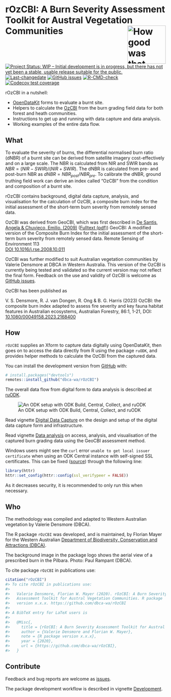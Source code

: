 
<!-- README.md is generated from README.Rmd. Please edit that file -->

# rOzCBI: A Burn Severity Assessment Toolkit for Austral Vegetation Communities <img src="man/figures/rOzCBI.png" align="right" alt="How good was that burn?" width="120" />

<!-- badges: start -->

[![Project Status: WIP – Initial development is in progress, but there
has not yet been a stable, usable release suitable for the
public.](https://www.repostatus.org/badges/latest/wip.svg)](https://www.repostatus.org/#wip)
[![Last-changedate](https://img.shields.io/github/last-commit/dbca-wa/rOzCBI.svg)](https://github.com/dbca-wa/rOzCBI/commits/master)
[![GitHub
issues](https://img.shields.io/github/issues/dbca-wa/rOzCBI.svg?style=popout)](https://github.com/dbca-wa/rOzCBI/issues/)
[![R-CMD-check](https://github.com/dbca-wa/rOzCBI/actions/workflows/R-CMD-check.yaml/badge.svg)](https://github.com/dbca-wa/rOzCBI/actions/workflows/R-CMD-check.yaml)
[![Codecov test
coverage](https://codecov.io/gh/dbca-wa/rOzCBI/branch/main/graph/badge.svg)](https://app.codecov.io/gh/dbca-wa/rOzCBI?branch=main)
<!-- badges: end -->

rOzCBI in a nutshell:

- [OpenDataKit](https://getodk.org/) forms to evaluate a burnt site.
- Helpers to calculate the
  [OzCBI](https://doi.org/10.1080/00049158.2023.2168400) from the burn
  grading field data for both forest and heath communities.
- Instructions to get up and running with data capture and data
  analysis.
- Working examples of the entire data flow.

## What

To evaluate the severity of burns, the differential normalised burn
ratio (dNBR) of a burnt site can be derived from satellite imagery
cost-effectively and on a large scale. The NBR is calculated from NIR
and SWIR bands as $NBR = (NIR - SWIR) / (NIR + SWIR)$. The dNBR is
calculated from pre- and post-burn NBR as
$dNBR = NBR_{post} / NBR_{pre}$. To calibrate the dNBR, ground truthing
field work can derive an index called “OzCBI” from the condition and
composition of a burnt site.

rOzCBI contains background, digital data capture, analysis, and
visualisation for the calculation of OzCBI, a composite burn index for
the initial assessment of the short-term burn severity from remotely
sensed data.

OzCBI was derived from GeoCBI, which was first described in [De Santis,
Angela & Chuvieco, Emilio.
(2009)](https://doi.org/10.1016/j.rse.2008.10.011) ([Fulltext
(pdf)](https://www.researchgate.net/publication/229043914_GeoCBI_A_modified_version_of_the_Composite_Burn_Index_for_the_initial_assessment_of_the_short-term_burn_severity_from_remotely_sensed_data))
GeoCBI: A modified version of the Composite Burn Index for the initial
assessment of the short-term burn severity from remotely sensed data.
Remote Sensing of Environment 113  
[DOI
10.1016/j.rse.2008.10.011](https://www.sciencedirect.com/science/article/abs/pii/S0034425708003246)

OzCBI was further modified to suit Australian vegetation communities by
Valerie Densmore at DBCA in Western Australia. This version of the OzCBI
is currently being tested and validated so the current version may not
reflect the final form. Feedback on the use and validity of OzCBI is
welcome as [GitHub issues](https://github.com/dbca-wa/rOzCBI/issues).

OzCBI has been published as

V. S. Densmore, R. J. van Dongen, R. Ong & B. G. Harris (2023) OzCBI:
the composite burn index adapted to assess fire severity and key fauna
habitat features in Australian ecosystems, Australian Forestry, 86:1,
1-21, DOI:
[10.1080/00049158.2023.2168400](https://doi.org/10.1080/00049158.2023.2168400)

## How

`rOzCBI` supplies an Xform to capture data digitally using OpenDataKit,
then goes on to access the data directly from R using the package
`ruODK`, and provides helper methods to calculate the OzCBI from the
captured data.

You can install the development version from
[GitHub](https://github.com/) with:

``` r
# install.packages("devtools")
remotes::install_github("dbca-wa/rOzCBI")
```

The overall data flow from digital form to data analysis is described at
[ruODK](https://dbca-wa.github.io/ruODK/index.html).

<figure>
<img
src="https://www.lucidchart.com/publicSegments/view/952c1350-3003-48c1-a2c8-94bad74cdb46/image.png"
alt="An ODK setup with ODK Build, Central, Collect, and ruODK" />
<figcaption aria-hidden="true">An ODK setup with ODK Build, Central,
Collect, and ruODK</figcaption>
</figure>

Read vignette [Digital Data
Capture](https://dbca-wa.github.io/rOzCBI/articles/forms.html) on the
design and setup of the digital data capture form and infrastructure.

Read vignette [Data
analysis](https://dbca-wa.github.io/rOzCBI/articles/analysis.html) on
access, analysis, and visualisation of the captured burn grading data
using the GeoCBI assessment method.

Windows users might see the `curl` error
`unable to get local issuer certificate` when using an ODK Central
instance with self-signed SSL certificates. This can be fixed
([source](https://stackoverflow.com/a/54660072/2813717)) through the
following line:

``` r
library(httr)
httr::set_config(httr::config(ssl_verifypeer = FALSE))
```

As it decreases security, it is recommended to only run this when
necessary.

## Who

The methodology was compiled and adapted to Western Australian
vegetation by Valerie Densmore (DBCA).

The R package `rOzCBI` was developed, and is maintained, by Florian
Mayer for the Western Australian [Department of Biodiversity,
Conservation and Attractions (DBCA)](https://www.dbca.wa.gov.au/).

The background image in the package logo shows the aerial view of a
prescribed burn in the Pilbara. Photo: Paul Rampant (DBCA).

To cite package `rOzCBI` in publications use:

``` r
citation("rOzCBI")
#> To cite rOzCBI in publications use:
#> 
#>   Valerie Densmore, Florian W. Mayer (2020). rOzCBI: A Burn Severity
#>   Assessment Toolkit for Austral Vegetation Communities. R package
#>   version x.x.x. https://github.com/dbca-wa/rOzCBI
#> 
#> A BibTeX entry for LaTeX users is
#> 
#>   @Misc{,
#>     title = {rOzCBI: A Burn Severity Assessment Toolkit for Austral Vegetation Communities},
#>     author = {Valerie Densmore and Florian W. Mayer},
#>     note = {R package version x.x.x},
#>     year = {2020},
#>     url = {https://github.com/dbca-wa/rOzCBI},
#>   }
```

## Contribute

Feedback and bug reports are welcome as
[issues](https://github.com/dbca-wa/rOzCBI/issues).

The package development workflow is described in vignette
[Development](https://dbca-wa.github.io/rOzCBI/articles/dev.html).
